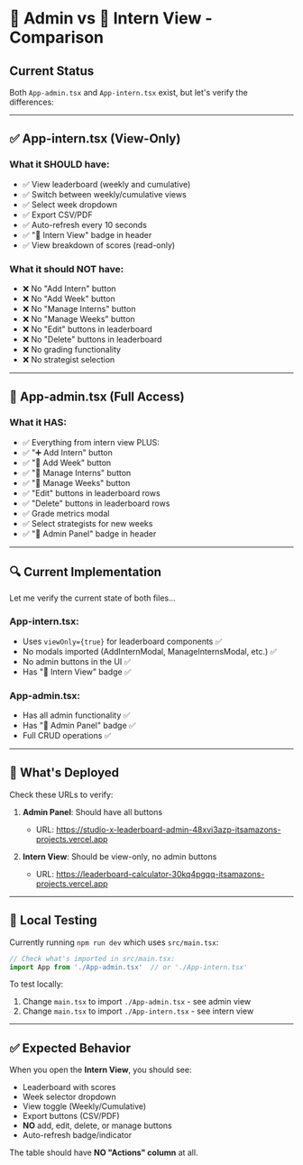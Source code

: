 # 🔧 Admin vs 👀 Intern View - Comparison

## Current Status

Both `App-admin.tsx` and `App-intern.tsx` exist, but let's verify the differences:

---

## ✅ App-intern.tsx (View-Only)

### What it SHOULD have:
- ✅ View leaderboard (weekly and cumulative)
- ✅ Switch between weekly/cumulative views
- ✅ Select week dropdown
- ✅ Export CSV/PDF
- ✅ Auto-refresh every 10 seconds
- ✅ "👀 Intern View" badge in header
- ✅ View breakdown of scores (read-only)

### What it should NOT have:
- ❌ No "Add Intern" button
- ❌ No "Add Week" button  
- ❌ No "Manage Interns" button
- ❌ No "Manage Weeks" button
- ❌ No "Edit" buttons in leaderboard
- ❌ No "Delete" buttons in leaderboard
- ❌ No grading functionality
- ❌ No strategist selection

---

## 🔧 App-admin.tsx (Full Access)

### What it HAS:
- ✅ Everything from intern view PLUS:
- ✅ "➕ Add Intern" button
- ✅ "📅 Add Week" button
- ✅ "👥 Manage Interns" button
- ✅ "📅 Manage Weeks" button
- ✅ "Edit" buttons in leaderboard rows
- ✅ "Delete" buttons in leaderboard rows
- ✅ Grade metrics modal
- ✅ Select strategists for new weeks
- ✅ "🔧 Admin Panel" badge in header

---

## 🔍 Current Implementation

Let me verify the current state of both files...

### App-intern.tsx:
- Uses `viewOnly={true}` for leaderboard components ✅
- No modals imported (AddInternModal, ManageInternsModal, etc.) ✅
- No admin buttons in the UI ✅
- Has "👀 Intern View" badge ✅

### App-admin.tsx:
- Has all admin functionality ✅
- Has "🔧 Admin Panel" badge ✅
- Full CRUD operations ✅

---

## 📝 What's Deployed

Check these URLs to verify:

1. **Admin Panel**: Should have all buttons
   - URL: https://studio-x-leaderboard-admin-48xvi3azp-itsamazons-projects.vercel.app

2. **Intern View**: Should be view-only, no admin buttons
   - URL: https://leaderboard-calculator-30kq4pgqq-itsamazons-projects.vercel.app

---

## 🧪 Local Testing

Currently running `npm run dev` which uses `src/main.tsx`:

```typescript
// Check what's imported in src/main.tsx:
import App from './App-admin.tsx'  // or './App-intern.tsx'
```

To test locally:
1. Change `main.tsx` to import `./App-admin.tsx` - see admin view
2. Change `main.tsx` to import `./App-intern.tsx` - see intern view

---

## ✅ Expected Behavior

When you open the **Intern View**, you should see:
- Leaderboard with scores
- Week selector dropdown
- View toggle (Weekly/Cumulative)
- Export buttons (CSV/PDF)
- **NO** add, edit, delete, or manage buttons
- Auto-refresh badge/indicator

The table should have **NO "Actions" column** at all.

